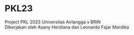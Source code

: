 # PKL23

Project PKL 2023 Universitas Airlangga x BRIN
<br>DIkerjakan oleh
Asany Herdiana dan
Leonardo Fajar Mardika
